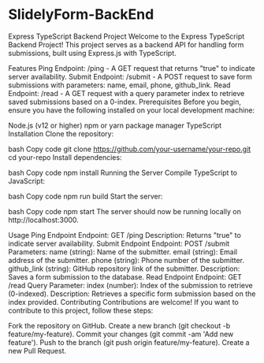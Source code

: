 # SlidelyForm-BackEnd
Express TypeScript Backend Project
Welcome to the Express TypeScript Backend Project! This project serves as a backend API for handling form submissions, built using Express.js with TypeScript.

Features
Ping Endpoint: /ping - A GET request that returns "true" to indicate server availability.
Submit Endpoint: /submit - A POST request to save form submissions with parameters: name, email, phone, github_link.
Read Endpoint: /read - A GET request with a query parameter index to retrieve saved submissions based on a 0-index.
Prerequisites
Before you begin, ensure you have the following installed on your local development machine:

Node.js (v12 or higher)
npm or yarn package manager
TypeScript
Installation
Clone the repository:

bash
Copy code
git clone https://github.com/your-username/your-repo.git
cd your-repo
Install dependencies:

bash
Copy code
npm install
Running the Server
Compile TypeScript to JavaScript:

bash
Copy code
npm run build
Start the server:

bash
Copy code
npm start
The server should now be running locally on http://localhost:3000.

Usage
Ping Endpoint
Endpoint: GET /ping
Description: Returns "true" to indicate server availability.
Submit Endpoint
Endpoint: POST /submit
Parameters:
name (string): Name of the submitter.
email (string): Email address of the submitter.
phone (string): Phone number of the submitter.
github_link (string): GitHub repository link of the submitter.
Description: Saves a form submission to the database.
Read Endpoint
Endpoint: GET /read
Query Parameter:
index (number): Index of the submission to retrieve (0-indexed).
Description: Retrieves a specific form submission based on the index provided.
Contributing
Contributions are welcome! If you want to contribute to this project, follow these steps:

Fork the repository on GitHub.
Create a new branch (git checkout -b feature/my-feature).
Commit your changes (git commit -am 'Add new feature').
Push to the branch (git push origin feature/my-feature).
Create a new Pull Request.
